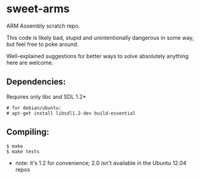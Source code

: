 # sweet-arms
ARM Assembly scratch repo.

This code is likely bad, stupid and unintentionally dangerous in some way, but feel free to poke around.

Well-explained suggestions for better ways to solve absolutely anything here are welcome.

## Dependencies:
Requires only libc and SDL 1.2*
```
# for debian/ubuntu:
# apt-get install libsdl1.2-dev build-essential
```

## Compiling:
```
$ make
$ make tests
```

* note: it's 1.2 for convenience; 2.0 isn't available in the Ubuntu 12.04 repos
